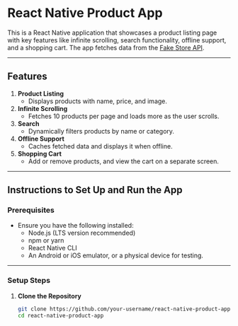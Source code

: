 # React Native Product App

This is a React Native application that showcases a product listing page with key features like infinite scrolling, search functionality, offline support, and a shopping cart. The app fetches data from the [Fake Store API](https://fakestoreapi.com/).

---

## Features

1. **Product Listing**
   - Displays products with name, price, and image.
2. **Infinite Scrolling**
   - Fetches 10 products per page and loads more as the user scrolls.
3. **Search**
   - Dynamically filters products by name or category.
4. **Offline Support**
   - Caches fetched data and displays it when offline.
5. **Shopping Cart**
   - Add or remove products, and view the cart on a separate screen.

---

## Instructions to Set Up and Run the App

### **Prerequisites**

- Ensure you have the following installed:
  - Node.js (LTS version recommended)
  - npm or yarn
  - React Native CLI
  - An Android or iOS emulator, or a physical device for testing.

---

### **Setup Steps**

1. **Clone the Repository**
   ```bash
   git clone https://github.com/your-username/react-native-product-app.git
   cd react-native-product-app
   ```
